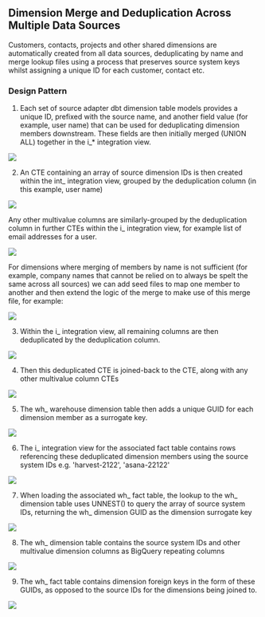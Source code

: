 ## Dimension Merge and Deduplication Across Multiple Data Sources

Customers, contacts, projects and other shared dimensions are automatically created from all data sources, deduplicating by name and merge lookup files using a process that preserves source system keys whilst assigning a unique ID for each customer, contact etc.

### Design Pattern

1. Each set of source adapter dbt dimension table models provides a unique ID, prefixed with the source name, and another field value (for example, user name) that can be used for deduplicating dimension members downstream. These fields are then initially merged (UNION ALL) together in the i_* integration view.

![](https://github.com/rittmananalytics/ra_data_warehouse/blob/master/img/merge.png)

2. An CTE containing an array of source dimension IDs is then created within the int_ integration view, grouped by the deduplication column (in this example, user name)

![](https://github.com/rittmananalytics/ra_data_warehouse/blob/master/img/create_array_of_source_ids_with_dedupe_column.png)

Any other multivalue columns are similarly-grouped by the deduplication column in further CTEs within the i_ integration view, for example list of email addresses for a user.

![](https://github.com/rittmananalytics/ra_data_warehouse/blob/master/img/array_of_other_multivalue_columns_with_dedupe_column.png)

For dimensions where merging of members by name is not sufficient (for example, company names that cannot be relied on to always be spelt the same across all sources) we can add seed files to map one member to another and then extend the logic of the merge to make use of this merge file, for example:

![](https://github.com/rittmananalytics/ra_data_warehouse/blob/master/img/complex_merge_dedupe_with_merge_list.png)

3. Within the i_ integration view, all remaining columns are then deduplicated by the deduplication column.

![](https://github.com/rittmananalytics/ra_data_warehouse/blob/master/img/dedupe_integration_view.png)

4. Then this deduplicated CTE is joined-back to the CTE, along with any other multivalue column CTEs

![](https://github.com/rittmananalytics/ra_data_warehouse/blob/master/img/join_back_id_and_other_multivalue_arrays.png)

5. The wh_ warehouse dimension table then adds a unique GUID for each dimension member as a surrogate key.

![](https://github.com/rittmananalytics/ra_data_warehouse/blob/master/img/load_warehouse_dimension.png)

6. The i_ integration view for the associated fact table contains rows referencing these deduplicated dimension members using the source system IDs e.g. 'harvest-2122', 'asana-22122'

![](https://github.com/rittmananalytics/ra_data_warehouse/blob/master/img/fact_source_integration.png)

7. When loading the associated wh_ fact table, the lookup to the wh_ dimension table uses UNNEST() to query the array of source system IDs, returning the wh_ dimension GUID as the dimension surrogate key

![](https://github.com/rittmananalytics/ra_data_warehouse/blob/master/img/load_warehouse_fact_using_multivalue_source_id_arrays.png)

8. The wh_ dimension table contains the source system IDs and other multivalue dimension columns as BigQuery repeating columns

![](https://github.com/rittmananalytics/ra_data_warehouse/blob/master/img/dimension_table_with_multivalue_source_ids_and_other_columns.png)

9. The wh_ fact table contains dimension foreign keys in the form of these GUIDs, as opposed to the source IDs for the dimensions being joined to.

![](https://github.com/rittmananalytics/ra_data_warehouse/blob/master/img/fact_table_with_dimension_guids.png)
